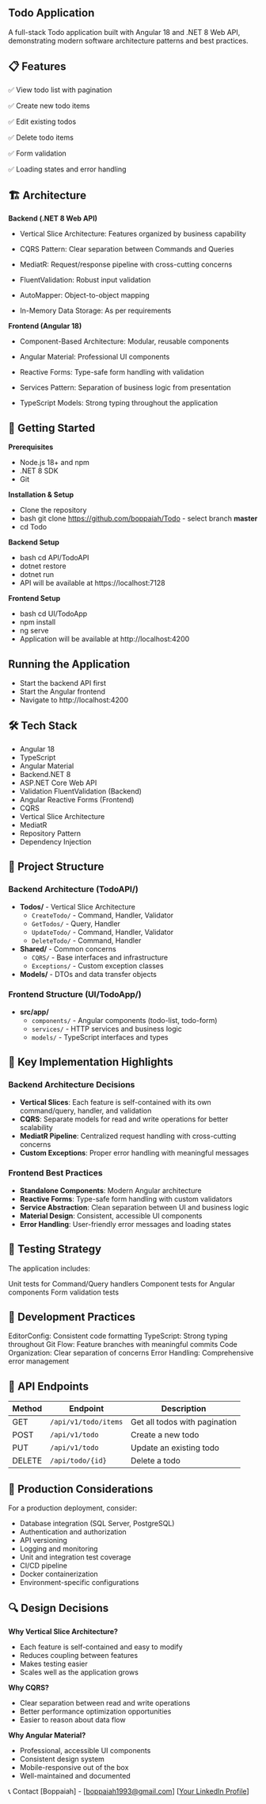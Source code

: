 ## Todo Application
A full-stack Todo application built with Angular 18 and .NET 8 Web API, demonstrating modern software architecture patterns and best practices.

## 📋 Features

✅ View todo list with pagination

✅ Create new todo items

✅ Edit existing todos

✅ Delete todo items

✅ Form validation

✅ Loading states and error handling


## 🏗️ Architecture

**Backend (.NET 8 Web API)**

- Vertical Slice Architecture: Features organized by business capability

- CQRS Pattern: Clear separation between Commands and Queries

- MediatR: Request/response pipeline with cross-cutting concerns

- FluentValidation: Robust input validation

- AutoMapper: Object-to-object mapping

- In-Memory Data Storage: As per requirements

**Frontend (Angular 18)**

- Component-Based Architecture: Modular, reusable components

- Angular Material: Professional UI components

- Reactive Forms: Type-safe form handling with validation

- Services Pattern: Separation of business logic from presentation

- TypeScript Models: Strong typing throughout the application


## 🚀 Getting Started

**Prerequisites**
- Node.js 18+ and npm
- .NET 8 SDK
- Git

**Installation & Setup**
- Clone the repository
- bash git clone https://github.com/boppaiah/Todo - select branch **master**
- cd Todo

**Backend Setup**
- bash cd API/TodoAPI
- dotnet restore
- dotnet run
- API will be available at https://localhost:7128
  
**Frontend Setup**
- bash cd UI/TodoApp
- npm install
- ng serve
- Application will be available at http://localhost:4200

## Running the Application

- Start the backend API first
- Start the Angular frontend
- Navigate to http://localhost:4200

## 🛠️ Tech Stack
- Angular 18
- TypeScript
- Angular Material
- Backend.NET 8
- ASP.NET Core Web API
- Validation FluentValidation (Backend)
- Angular Reactive Forms (Frontend)
- CQRS
-  Vertical Slice Architecture
-  MediatR
- Repository Pattern
-  Dependency Injection
       
## 📁 Project Structure

### Backend Architecture (TodoAPI/)
- **Todos/** - Vertical Slice Architecture
  - `CreateTodo/` - Command, Handler, Validator
  - `GetTodos/` - Query, Handler  
  - `UpdateTodo/` - Command, Handler, Validator
  - `DeleteTodo/` - Command, Handler
- **Shared/** - Common concerns
  - `CQRS/` - Base interfaces and infrastructure
  - `Exceptions/` - Custom exception classes
- **Models/** - DTOs and data transfer objects


### Frontend Structure (UI/TodoApp/)
- **src/app/**
  - `components/` - Angular components (todo-list, todo-form)
  - `services/` - HTTP services and business logic
  - `models/` - TypeScript interfaces and types


## 🎯 Key Implementation Highlights
### Backend Architecture Decisions
- **Vertical Slices**: Each feature is self-contained with its own command/query, handler, and validation
- **CQRS**: Separate models for read and write operations for better scalability
- **MediatR Pipeline**: Centralized request handling with cross-cutting concerns
- **Custom Exceptions**: Proper error handling with meaningful messages

### Frontend Best Practices
- **Standalone Components**: Modern Angular architecture
- **Reactive Forms**: Type-safe form handling with custom validators
- **Service Abstraction**: Clean separation between UI and business logic
- **Material Design**: Consistent, accessible UI components
- **Error Handling**: User-friendly error messages and loading states

## 🧪 Testing Strategy
The application includes:

Unit tests for Command/Query handlers
Component tests for Angular components
Form validation tests

## 🔧 Development Practices

EditorConfig: Consistent code formatting
TypeScript: Strong typing throughout
Git Flow: Feature branches with meaningful commits
Code Organization: Clear separation of concerns
Error Handling: Comprehensive error management

## 📝 API Endpoints

| Method | Endpoint | Description |
|--------|----------|-------------|
| GET | `/api/v1/todo/items` | Get all todos with pagination |
| POST | `/api/v1/todo` | Create a new todo |
| PUT | `/api/v1/todo` | Update an existing todo |
| DELETE | `/api/todo/{id}` | Delete a todo |


## 🚀 Production Considerations

For a production deployment, consider:
- Database integration (SQL Server, PostgreSQL)
- Authentication and authorization
- API versioning
- Logging and monitoring
- Unit and integration test coverage
- CI/CD pipeline
- Docker containerization
- Environment-specific configurations

## 🔍 Design Decisions

**Why Vertical Slice Architecture?**
- Each feature is self-contained and easy to modify
- Reduces coupling between features
- Makes testing easier
- Scales well as the application grows

**Why CQRS?**
- Clear separation between read and write operations
- Better performance optimization opportunities
- Easier to reason about data flow

**Why Angular Material?**
- Professional, accessible UI components
- Consistent design system
- Mobile-responsive out of the box
- Well-maintained and documented

📞 Contact
[Boppaiah] - [boppaiah1993@gmail.com]
[[Your LinkedIn Profile](https://www.linkedin.com/in/boppaiah-subbaiah/)]
